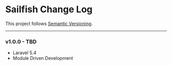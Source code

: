 # Sailfish Change Log

This project follows [Semantic Versioning](CONTRIBUTING.md).

---

### v1.0.0 - TBD

- Laravel 5.4
- Module Driven Development
